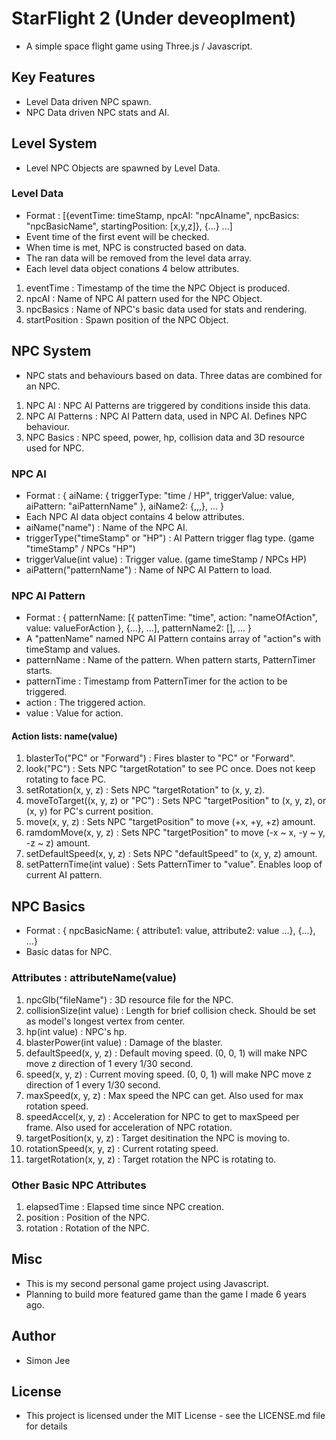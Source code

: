 # StarFlight 2 (Under deveoplment)

 - A simple space flight game using Three.js / Javascript.

## Key Features
 - Level Data driven NPC spawn.
 - NPC Data driven NPC stats and AI.

## Level System
 - Level NPC Objects are spawned by Level Data.

### Level Data
 - Format : [{eventTime: timeStamp, npcAI: "npcAIname", npcBasics: "npcBasicName", startingPosition: [x,y,z]}, {...} ...]
 - Event time of the first event will be checked.
 - When time is met, NPC is constructed based on data.
 - The ran data will be removed from the level data array.
 - Each level data object conations 4 below attributes.
 1. eventTime    : Timestamp of the time the NPC Object is produced.
 2. npcAI        : Name of NPC AI pattern used for the NPC Object.
 3. npcBasics    : Name of NPC's basic data used for stats and rendering.
 4. startPosition : Spawn position of the NPC Object.

## NPC System
 - NPC stats and behaviours based on data. Three datas are combined for an NPC.
 1. NPC AI : NPC AI Patterns are triggered by conditions inside this data.
 2. NPC AI Patterns : NPC AI Pattern data, used in NPC AI. Defines NPC behaviour.
 3. NPC Basics : NPC speed, power, hp, collision data and 3D resource used for NPC.

### NPC AI
 - Format : { aiName: { triggerType: "time / HP", triggerValue: value, aiPattern: "aiPatternName" }, aiName2: {,,,}, ... }
 - Each NPC AI data object contains 4 below attributes.
 - aiName("name") : Name of the NPC AI.
 - triggerType("timeStamp" or "HP") : AI Pattern trigger flag type. (game "timeStamp" / NPCs "HP")
 - triggerValue(int value) : Trigger value. (game timeStamp / NPCs HP)
 - aiPattern("patternName") : Name of NPC AI Pattern to load.

### NPC AI Pattern
 - Format : { patternName: [{ pattenTime: "time", action: "nameOfAction", value: valueForAction }, {...}, ...], patternName2: [], ... }
 - A "pattenName" named NPC AI Pattern contains array of "action"s with timeStamp and values.
 - patternName : Name of the pattern. When pattern starts, PatternTimer starts.
 - patternTime : Timestamp from PatternTimer for the action to be triggered. 
 - action : The triggered action.
 - value : Value for action.

 #### Action lists: name(value)
 1. blasterTo("PC" or "Forward") : Fires blaster to "PC" or "Forward".
 2. look("PC") : Sets NPC "targetRotation" to see PC once. Does not keep rotating to face PC. 
 3. setRotation(x, y, z) : Sets NPC "targetRotation" to (x, y, z).
 4. moveToTarget((x, y, z) or "PC") : Sets NPC "targetPosition" to (x, y, z), or (x, y) for PC's current position.
 5. move(x, y, z) : Sets NPC "targetPosition" to move (+x, +y, +z) amount. 
 6. ramdomMove(x, y, z) : Sets NPC "targetPosition" to move (-x ~ x, -y ~ y, -z ~ z) amount.
 7. setDefaultSpeed(x, y, z) : Sets NPC "defaultSpeed" to (x, y, z) amount.
 8. setPatternTime(int value) : Sets PatternTimer to "value". Enables loop of current AI pattern. 

## NPC Basics
 - Format : { npcBasicName: { attribute1: value, attribute2: value ...}, {...}, ...}
 - Basic datas for NPC.
   
### Attributes : attributeName(value)
 1. npcGlb("fileName") : 3D resource file for the NPC.
 2. collisionSize(int value) : Length for brief collision check. Should be set as model's longest vertex from center.
 3. hp(int value) : NPC's hp.
 4. blasterPower(int value) : Damage of the blaster.
 5. defaultSpeed(x, y, z) : Default moving speed. (0, 0, 1) will make NPC move z direction of 1 every 1/30 second.
 6. speed(x, y, z) : Current moving speed. (0, 0, 1) will make NPC move z direction of 1 every 1/30 second.
 7. maxSpeed(x, y, z) : Max speed the NPC can get. Also used for max rotation speed.
 8. speedAccel(x, y, z) : Acceleration for NPC to get to maxSpeed per frame. Also used for acceleration of NPC rotation.
 9. targetPosition(x, y, z) : Target desitination the NPC is moving to.
 10. rotationSpeed(x, y, z) : Current rotating speed.
 11. targetRotation(x, y, z) : Target rotation the NPC is rotating to.

### Other Basic NPC Attributes
 1. elapsedTime : Elapsed time since NPC creation.
 2. position : Position of the NPC.
 3. rotation : Rotation of the NPC.

## Misc

 - This is my second personal game project using Javascript.
 - Planning to build more featured game than the game I made 6 years ago.

## Author

 - Simon Jee

## License
 - This project is licensed under the MIT License - see the LICENSE.md file for details
